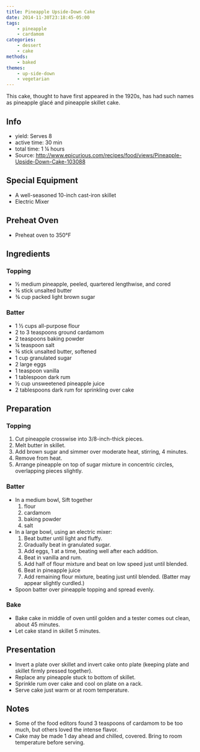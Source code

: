 ```yaml
---
title: Pineapple Upside-Down Cake
date: 2014-11-30T23:18:45-05:00
tags:
    - pineapple
    - cardamom
categories: 
    - dessert
    - cake
methods:
    - baked
themes:
    - up-side-down
    - vegetarian
---
```


This cake, thought to have first appeared in the 1920s, has had such names as pineapple glacé and pineapple skillet cake.

## Info

-   yield: Serves 8
-   active time: 30 min
-   total time: 1 ¼ hours
-   Source: http://www.epicurious.com/recipes/food/views/Pineapple-Upside-Down-Cake-103088

## Special Equipment

-   A well-seasoned 10-inch cast-iron skillet
-   Electric Mixer

## Preheat Oven

-   Preheat oven to 350°F

## Ingredients

### Topping

-   ½ medium pineapple, peeled, quartered lengthwise, and cored
-   ¾ stick unsalted butter
-   ¾ cup packed light brown sugar

### Batter

-   1 ½ cups all-purpose flour
-   2 to 3 teaspoons ground cardamom
-   2 teaspoons baking powder
-   ¼ teaspoon salt
-   ¾ stick unsalted butter, softened
-   1 cup granulated sugar
-   2 large eggs
-   1 teaspoon vanilla
-   1 tablespoon dark rum
-   ½ cup unsweetened pineapple juice
-   2 tablespoons dark rum for sprinkling over cake

## Preparation

### Topping

1.  Cut pineapple crosswise into 3/8-inch-thick pieces.
2.  Melt butter in skillet.
3.  Add brown sugar and simmer over moderate heat, stirring, 4 minutes.
4.  Remove from heat.
5.  Arrange pineapple on top of sugar mixture in concentric circles,
    overlapping pieces slightly.

### Batter

-   In a medium bowl, Sift together
    1.  flour
    2.  cardamom
    3.  baking powder
    4.  salt
-   In a large bowl, using an electric mixer:
    1.  Beat butter until light and fluffy.
    2.  Gradually beat in granulated sugar.
    3.  Add eggs, 1 at a time, beating well after each addition.
    4.  Beat in vanilla and rum.
    5.  Add half of flour mixture and beat on low speed just until
        blended.
    6.  Beat in pineapple juice
    7.  Add remaining flour mixture, beating just until blended. (Batter
        may appear slightly curdled.)
-   Spoon batter over pineapple topping and spread evenly.

### Bake

-   Bake cake in middle of oven until golden and a tester comes out
    clean, about 45 minutes.
-   Let cake stand in skillet 5 minutes.

## Presentation

-   Invert a plate over skillet and invert cake onto plate (keeping
    plate and skillet firmly pressed together).
-   Replace any pineapple stuck to bottom of skillet.
-   Sprinkle rum over cake and cool on plate on a rack.
-   Serve cake just warm or at room temperature.

## Notes

-   Some of the food editors found 3 teaspoons of cardamom to be too
    much, but others loved the intense flavor.
-   Cake may be made 1 day ahead and chilled, covered. Bring to room
    temperature before serving.

